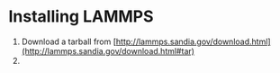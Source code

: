 # Installing LAMMPS

1. Download a tarball from [http://lammps.sandia.gov/download.html](http://lammps.sandia.gov/download.html#tar)
2. 
